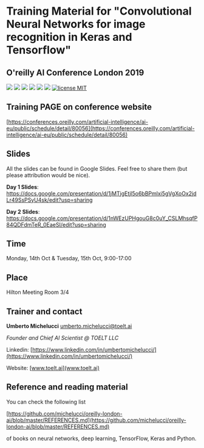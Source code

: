 # Training Material for "Convolutional Neural Networks for image recognition in Keras and Tensorflow"

## O'reilly AI Conference London 2019


![](https://img.shields.io/badge/dependencies-TensorFlow20-blue)
![](https://img.shields.io/badge/dependencies-Jupyter-red)
![](https://img.shields.io/github/forks/michelucci/oreilly-london-ai?label=Fork)
![](https://img.shields.io/github/last-commit/michelucci/oreilly-london-ai.svg)
![](https://img.shields.io/github/stars/michelucci/oreilly-london-ai.svg)
![](https://img.shields.io/github/issues/michelucci/oreilly-london-ai.svg)
[![license MIT](https://img.shields.io/badge/license-MIT-green.svg)](https://opensource.org/licenses/MIT)


## Training PAGE on conference website

[https://conferences.oreilly.com/artificial-intelligence/ai-eu/public/schedule/detail/80056](https://conferences.oreilly.com/artificial-intelligence/ai-eu/public/schedule/detail/80056)

## Slides

All the slides can be found in Google Slides. Feel free to share them (but please attribution would be nice).

__Day 1 Slides__: https://docs.google.com/presentation/d/1jMTjgEtjl5o6bBPmlxi5gVgXoOx2jdLr49SsPSyU4sk/edit?usp=sharing

__Day 2 Slides__: https://docs.google.com/presentation/d/1nWEzUPHgouG8c0uY_CSLMhsqfP84QDFdmTeR_0EaeSI/edit?usp=sharing

## Time

Monday, 14th Oct & Tuesday, 15th Oct,
9:00-17:00

## Place

Hilton Meeting Room 3/4

## Trainer and contact

__Umberto Michelucci__ [umberto.michelucci@toelt.ai](umberto.michelucci@toelt.ai)

_Founder and Chief AI Scientist @ TOELT LLC_

Linkedin: [https://www.linkedin.com/in/umbertomichelucci/](https://www.linkedin.com/in/umbertomichelucci/)

Website: [www.toelt.ai](www.toelt.ai)

## Reference and reading material

You can check the following list

[https://github.com/michelucci/oreilly-london-ai/blob/master/REFERENCES.md](https://github.com/michelucci/oreilly-london-ai/blob/master/REFERENCES.md)

of books on neural networks, deep learning, TensorFlow, Keras and Python.

